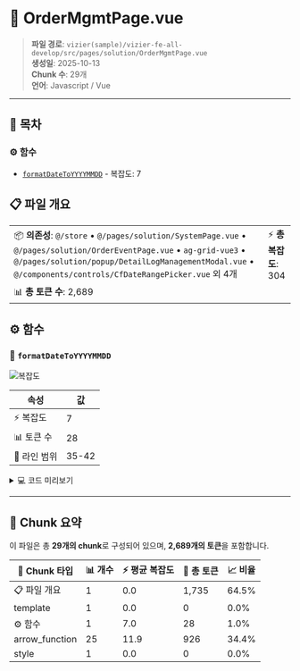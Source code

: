 # 📄 OrderMgmtPage.vue

> **파일 경로**: `vizier(sample)/vizier-fe-all-develop/src/pages/solution/OrderMgmtPage.vue`  
> **생성일**: 2025-10-13  
> **Chunk 수**: 29개  
> **언어**: Javascript / Vue
---




## 📑 목차

### ⚙️ 함수
- [`formatDateToYYYYMMDD`](#function-formatdatetoyyyymmdd) - 복잡도: 7


## 📋 파일 개요

| | |
|--|--|
| 📦 **의존성**: `@/store` • `@/pages/solution/SystemPage.vue` • `@/pages/solution/OrderEventPage.vue` • `ag-grid-vue3` • `@/pages/solution/popup/DetailLogManagementModal.vue` • `@/components/controls/CfDateRangePicker.vue` 외 4개 | ⚡ **총 복잡도**: 304 |
| 📊 **총 토큰 수**: 2,689 |  |




## ⚙️ 함수

### <a id="function-formatdatetoyyyymmdd"></a>🔧 `formatDateToYYYYMMDD`

![복잡도](https://img.shields.io/badge/복잡도-7-orange)

| 속성 | 값 |
|------|----|
| ⚡ 복잡도 | 7 |
| 📊 토큰 수 | 28 |
| 📍 라인 범위 | 35-42 |





<details>
<summary>💻 코드 미리보기</summary>

```javascript
function formatDateToYYYYMMDD(dateString: any) {
  const date = new Date(dateString);
  const year = date.getFullYear();
  const month = String(date.getMonth() + 1).padStart(2, "0");
  const day = String(date.getDate()).padStart(2, "0");

  return `${year}-${month}-${day}`;
}...
```

**Chunk 메타데이터**
- 🆔 **ID**: `8302c41fab37`
- 🏷️ **태그**: `function, javascript`

</details>

---



## 🧩 Chunk 요약

이 파일은 총 **29개의 chunk**로 구성되어 있으며, **2,689개의 토큰**을 포함합니다.

| 🧩 Chunk 타입 | 📊 개수 | ⚡ 평균 복잡도 | 📝 총 토큰 | 📈 비율 |
|---------------|--------|-------------|----------|--------|
| 📋 파일 개요 | 1 | 0.0 | 1,735 | 64.5% |
| template | 1 | 0.0 | 0 | 0.0% |
| ⚙️ 함수 | 1 | 7.0 | 28 | 1.0% |
| arrow_function | 25 | 11.9 | 926 | 34.4% |
| style | 1 | 0.0 | 0 | 0.0% |

